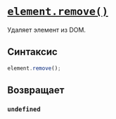 # [`element.remove()`](../index.md)

Удаляет элемент из DOM.

## Синтаксис

```js
element.remove();
```

## Возвращает

### `undefined`
